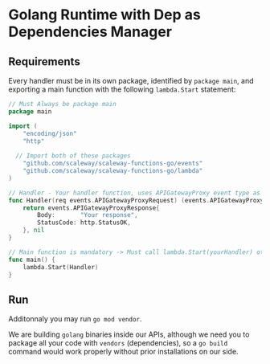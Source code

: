 # Golang Runtime with Dep as Dependencies Manager

## Requirements

Every handler must be in its own package, identified by `package main`, and exporting a main function with the following `lambda.Start` statement:
```go
// Must Always be package main
package main

import (
	"encoding/json"
	"http"
	
  // Import both of these packages
	"github.com/scaleway/scaleway-functions-go/events"
	"github.com/scaleway/scaleway-functions-go/lambda"
)

// Handler - Your handler function, uses APIGatewayProxy event type as your function will always get HTTP formatted events, even for CRON
func Handler(req events.APIGatewayProxyRequest) (events.APIGatewayProxyResponse, error) {
	return events.APIGatewayProxyResponse{
		Body:       "Your response",
		StatusCode: http.StatusOK,
	}, nil
}

// Main function is mandatory -> Must call lambda.Start(yourHandler) otherwhise your handler will not be called properly.
func main() {
	lambda.Start(Handler)
}
```

## Run

Additonnaly you may run `go mod vendor`.

We are building `golang` binaries inside our APIs, although we need you to package all your code with `vendors` (dependencies), so a `go build` command would work properly without prior installations on our side.


